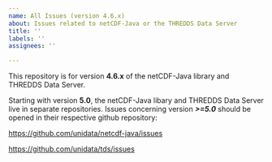 ```yaml
---
name: All Issues (version 4.6.x)
about: Issues related to netCDF-Java or the THREDDS Data Server
title: ''
labels: ''
assignees: ''

---
```


This repository is for version **4.6.x** of the netCDF-Java library and THREDDS Data Server.

Starting with version **5.0**, the netCDF-Java libary and THREDDS Data Server live in separate repositories.
Issues concerning version _**>=5.0**_ should be opened in their respective github repository:

https://github.com/unidata/netcdf-java/issues

https://github.com/unidata/tds/issues
